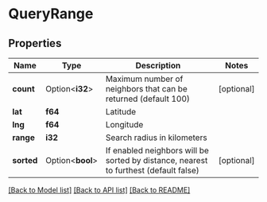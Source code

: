 # QueryRange

## Properties

Name | Type | Description | Notes
------------ | ------------- | ------------- | -------------
**count** | Option<**i32**> | Maximum number of neighbors that can be returned (default 100) | [optional]
**lat** | **f64** | Latitude | 
**lng** | **f64** | Longitude | 
**range** | **i32** | Search radius in kilometers | 
**sorted** | Option<**bool**> | If enabled neighbors will be sorted by distance, nearest to furthest (default false) | [optional]

[[Back to Model list]](../README.md#documentation-for-models) [[Back to API list]](../README.md#documentation-for-api-endpoints) [[Back to README]](../README.md)


